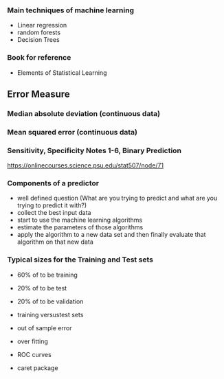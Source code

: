 
### Main techniques of machine learning
- Linear regression
- random forests
- Decision Trees

### Book for reference
- Elements of Statistical Learning

## Error Measure
### Median absolute deviation (continuous data)

### Mean squared error (continuous data)

### Sensitivity, Specificity Notes 1-6, Binary Prediction
https://onlinecourses.science.psu.edu/stat507/node/71 

### Components of a predictor
- well defined question (What are you trying to predict and what are you trying to predict it with?)
- collect the best input data 
- start to use the machine learning algorithms 
- estimate the parameters of those algorithms
- apply the algorithm to a new data set and then finally evaluate that algorithm on that new data


### Typical sizes for the Training and Test sets
- 60% of to be training
- 20% of to be test
- 20% of to be validation



- training versustest sets

- out of sample error
- over fitting

- ROC curves

- caret package




